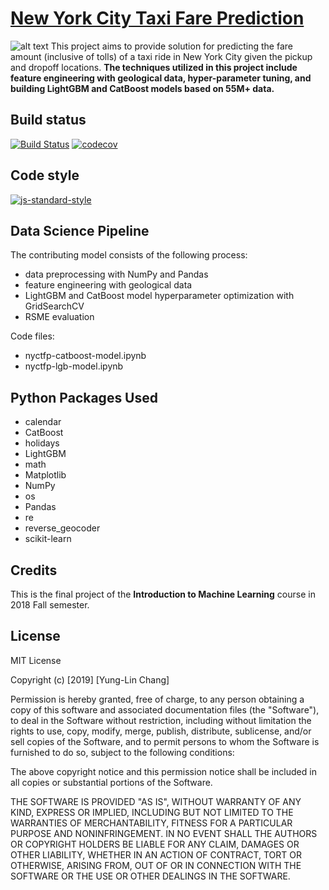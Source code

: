 # [New York City Taxi Fare Prediction](https://www.kaggle.com/c/new-york-city-taxi-fare-prediction)
![alt text](https://miro.medium.com/max/2560/1*0Ov3bD5xNxszuJTBYJjX4w.jpeg)
This project aims to provide solution for predicting the fare amount (inclusive of tolls) of a taxi ride in New York City given the pickup and dropoff locations. **The techniques utilized in this project include feature engineering with geological data, hyper-parameter tuning, and building LightGBM and CatBoost models based on 55M+ data.**

## Build status
[![Build Status](https://travis-ci.org/joemccann/dillinger.svg?branch=master)](https://travis-ci.org/joemccann/dillinger) [![codecov](https://codecov.io/gh/yunglinchang/NYC_taxifare_prediction/branch/master/graph/badge.svg)](https://codecov.io/gh/yunglinchang/NYC_taxifare_prediction)

## Code style
[![js-standard-style](https://img.shields.io/badge/code%20style-standard-brightgreen.svg?style=flat)](https://github.com/feross/standard)

## Data Science Pipeline
The contributing model consists of the following process:
* data preprocessing with NumPy and Pandas 
* feature engineering with geological data
* LightGBM and CatBoost model hyperparameter optimization with GridSearchCV
* RSME evaluation

Code files:
* nyctfp-catboost-model.ipynb
* nyctfp-lgb-model.ipynb

## Python Packages Used
* calendar
* CatBoost
* holidays
* LightGBM
* math
* Matplotlib
* NumPy
* os
* Pandas
* re
* reverse_geocoder
* scikit-learn

## Credits
This is the final project of the **Introduction to Machine Learning** course in 2018 Fall semester.

## License
MIT License

Copyright (c) [2019] [Yung-Lin Chang]

Permission is hereby granted, free of charge, to any person obtaining a copy
of this software and associated documentation files (the "Software"), to deal
in the Software without restriction, including without limitation the rights
to use, copy, modify, merge, publish, distribute, sublicense, and/or sell
copies of the Software, and to permit persons to whom the Software is
furnished to do so, subject to the following conditions:

The above copyright notice and this permission notice shall be included in all
copies or substantial portions of the Software.

THE SOFTWARE IS PROVIDED "AS IS", WITHOUT WARRANTY OF ANY KIND, EXPRESS OR
IMPLIED, INCLUDING BUT NOT LIMITED TO THE WARRANTIES OF MERCHANTABILITY,
FITNESS FOR A PARTICULAR PURPOSE AND NONINFRINGEMENT. IN NO EVENT SHALL THE
AUTHORS OR COPYRIGHT HOLDERS BE LIABLE FOR ANY CLAIM, DAMAGES OR OTHER
LIABILITY, WHETHER IN AN ACTION OF CONTRACT, TORT OR OTHERWISE, ARISING FROM,
OUT OF OR IN CONNECTION WITH THE SOFTWARE OR THE USE OR OTHER DEALINGS IN THE
SOFTWARE.